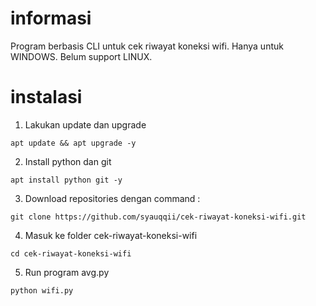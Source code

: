 # informasi
Program berbasis CLI untuk cek riwayat koneksi wifi.
Hanya untuk WINDOWS. Belum support LINUX.

# instalasi
1. Lakukan update dan upgrade
```
apt update && apt upgrade -y
```
2. Install python dan git
```
apt install python git -y
```
3. Download repositories dengan command :
```
git clone https://github.com/syauqqii/cek-riwayat-koneksi-wifi.git
```
4. Masuk ke folder cek-riwayat-koneksi-wifi
```
cd cek-riwayat-koneksi-wifi
```
5. Run program avg.py
```
python wifi.py
```
